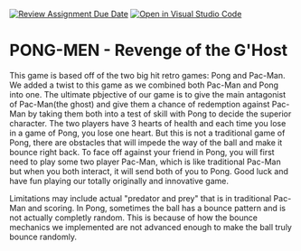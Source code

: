[![Review Assignment Due Date](https://classroom.github.com/assets/deadline-readme-button-24ddc0f5d75046c5622901739e7c5dd533143b0c8e959d652212380cedb1ea36.svg)](https://classroom.github.com/a/eALKwJKC)
[![Open in Visual Studio Code](https://classroom.github.com/assets/open-in-vscode-718a45dd9cf7e7f842a935f5ebbe5719a5e09af4491e668f4dbf3b35d5cca122.svg)](https://classroom.github.com/online_ide?assignment_repo_id=13289983&assignment_repo_type=AssignmentRepo)
# PONG-MEN - Revenge of the G'Host

This game is based off of the two big hit retro games: Pong and Pac-Man. We added a twist to this game as we combined both Pac-Man and Pong into one. The ultimate pbjective of our game is to give the main antagonist of Pac-Man(the ghost) and give them a chance of redemption against Pac-Man by taking them both into a test of skill with Pong to decide the superior character. The two players have 3 hearts of health and each time you lose in a game of Pong, you lose one heart. But this is not a traditional game of Pong, there are obstacles that will impede the way of the ball and make it bounce right back. To face off against your friend in Pong, you will first need to play some two player Pac-Man, which is like traditional Pac-Man but when you both interact, it will send both of you to Pong. Good luck and have fun playing our totally originally and innovative game. 

Limitations may include actual "predator and prey" that is in traditional Pac-Man and scoring. In Pong, sometimes the ball has a bounce pattern and is not actually completly random. This is because of how the bounce mechanics we implemented are not advanced enough to make the ball truly bounce randomly. 

